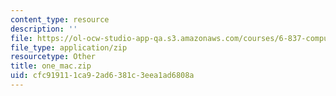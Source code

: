 ```yaml
---
content_type: resource
description: ''
file: https://ol-ocw-studio-app-qa.s3.amazonaws.com/courses/6-837-computer-graphics-fall-2012/cfc919111ca92ad6381c3eea1ad6808a_one_mac.zip
file_type: application/zip
resourcetype: Other
title: one_mac.zip
uid: cfc91911-1ca9-2ad6-381c-3eea1ad6808a
---
```


